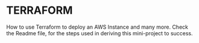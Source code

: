# TERRAFORM
How to use Terraform to deploy an AWS Instance and many more.
Check the Readme file, for the steps used in deriving this mini-project to success.
